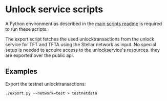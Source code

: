 # Unlock service scripts

A Python environment as described in the [main scripts readme](../../../scripts/readme.md) is required to run these scripts.

The export script fetches the used unlocktransactions from the unlock service for TFT and TFTA using the Stellar network as input. No special setup is needed to acquire access to the unlockservice's resources. they are exported over the public api.


## Examples

Export the testnet unlocktransactions:

```
./export.py --network=test > testnetdata
```
